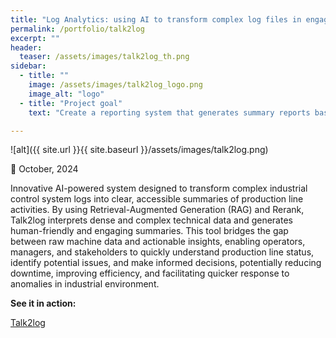 ```yaml
---
title: "Log Analytics: using AI to transform complex log files in engaging narratives"
permalink: /portfolio/talk2log
excerpt: ""
header:
  teaser: /assets/images/talk2log_th.png
sidebar:
  - title: ""
    image: /assets/images/talk2log_logo.png
    image_alt: "logo"
  - title: "Project goal"
    text: "Create a reporting system that generates summary reports based on industrial control system logs, translating these logs into clear and simple text."

---
```


![alt]({{ site.url }}{{ site.baseurl }}/assets/images/talk2log.png)

📅 October, 2024

Innovative AI-powered system designed to transform complex industrial control system logs into clear, accessible summaries of production line activities. By using Retrieval-Augmented Generation (RAG) and Rerank, Talk2log interprets dense and complex technical data and generates human-friendly and engaging summaries. This tool bridges the gap between raw machine data and actionable insights, enabling operators, managers, and stakeholders to quickly understand production line status, identify potential issues, and make informed decisions, potentially reducing downtime, improving efficiency, and facilitating quicker response to anomalies in industrial environment.

**See it in action:**

[Talk2log](https://talk2log.streamlit.app/)
